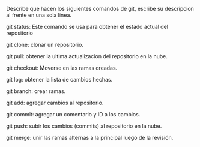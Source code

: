 Describe que hacen los siguientes comandos de git, escribe su descripcion al frente en una sola linea.

git status: Este comando se usa para obtener el estado actual del repositorio

git clone: clonar un repositorio.

git pull: obtener la ultima actualizacion del repositorio en la nube.

git checkout: Moverse en las ramas creadas.

git log: obtener la lista de cambios hechas.

git branch: crear ramas.

git add: agregar cambios al repositorio.

git commit: agregar un comentario y ID a los cambios.

git push: subir los cambios (commits) al repositorio en la nube.

git merge: unir las ramas alternas a la principal luego de la revisión.
